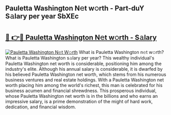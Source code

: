 ## Pauletta Washington N𝚎t w𝚘rth - Part-duY S𝚊lary per year SbXEc

# <h2><a href="http://gc1n7c.nevu.top/?p=Pauletta+Washington">🔗 👉🔴 Pauletta Washington N𝚎t w𝚘rth - S𝚊lary</a></h2>

[![Pauletta Washington N𝚎t W𝚘rth](https://i.imgur.com/Oavwk0R.jpeg)](http://gc1n7c.nevu.top/?p=Pauletta+Washington)
What is Pauletta Washington n𝚎t w𝚘rth? What is Pauletta Washington s𝚊lary per year?
This wealthy individual's Pauletta Washington net worth is considerable, positioning him among the industry's elite. Although his annual salary is considerable, it is dwarfed by his believed Pauletta Washington net worth, which stems from his numerous business ventures and real estate holdings. With a Pauletta Washington net worth placing him among the world's richest, this man is celebrated for his business acumen and financial shrewdness. This prosperous individual, whose Pauletta Washington net worth is in the billions and who earns an impressive salary, is a prime demonstration of the might of hard work, dedication, and financial wisdom.
